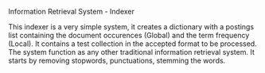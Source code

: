 Information Retrieval System - Indexer

This indexer is a very simple system, it creates a dictionary with a postings list containing the document occurences (Global) and the term frequency (Local). It contains a test collection in the accepted format to be processed.
The system function as any other traditional information retrieval system. It starts by removing stopwords, punctuations, stemming the words.



